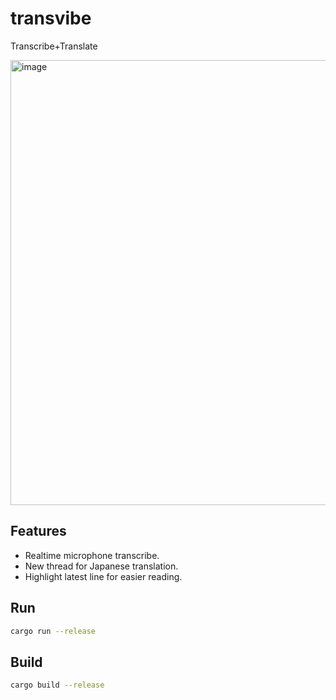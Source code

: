 # transvibe
Transcribe+Translate

<img width="712" alt="image" src="https://github.com/user-attachments/assets/ed3cb2f9-7f6e-4b8d-abf4-1a755d234543" />

## Features
- Realtime microphone transcribe.
- New thread for Japanese translation.
- Highlight latest line for easier reading.

## Run
```bash
cargo run --release
```

## Build
```bash
cargo build --release
```
